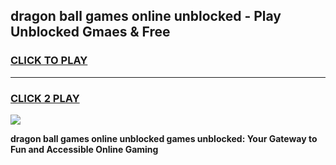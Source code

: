 
## dragon ball games online unblocked - Play Unblocked Gmaes & Free
<h3>
<a href="https://news.freeplayer.one?title=dragon_ball_games_online_unblocked&ref=16F">CLICK TO PLAY</a></h3>
<hr>

<h3>
<a href="https://news.freeplayer.one?title=dragon_ball_games_online_unblocked&ref=16F">CLICK 2 PLAY</a>
  
</h3>

<a href="https://news.freeplayer.one?title=dragon_ball_games_online_unblocked&ref=16F/"><img src="https://clearcache.store/games.png"></a>


**dragon ball games online unblocked games unblocked: Your Gateway to Fun and Accessible Online Gaming**
